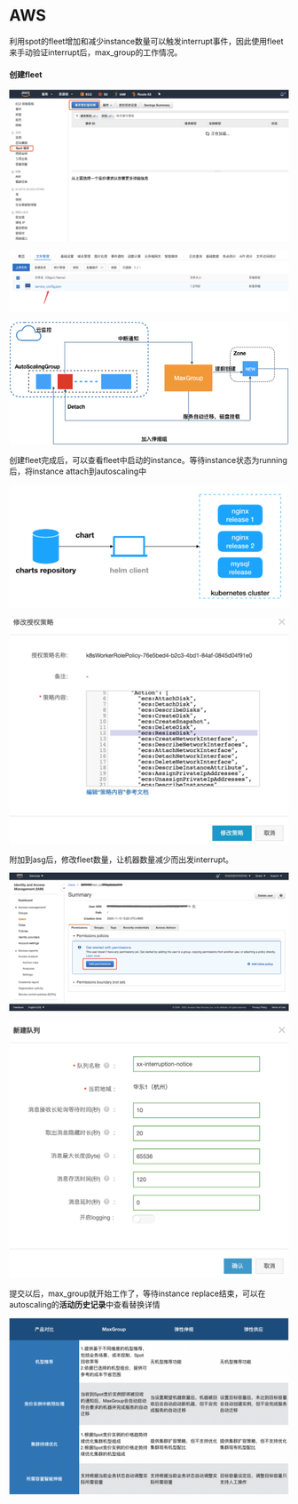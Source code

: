 # AWS

利用spot的fleet增加和减少instance数量可以触发interrupt事件，因此使用fleet来手动验证interrupt后，max\_group的工作情况。

#### 创建fleet

![](../../../.gitbook/assets/image.png)

![](../../../.gitbook/assets/image%20%28101%29.png)

![](../../../.gitbook/assets/image%20%2855%29.png)

创建fleet完成后，可以查看fleet中启动的instance。等待instance状态为running后，将instance attach到autoscaling中

![](../../../.gitbook/assets/image%20%2885%29.png)

![](../../../.gitbook/assets/image%20%2832%29.png)

附加到asg后，修改fleet数量，让机器数量减少而出发interrupt。

![](../../../.gitbook/assets/image%20%28110%29.png)

![](../../../.gitbook/assets/image%20%2830%29.png)

提交以后，max\_group就开始工作了，等待instance replace结束，可以在autoscaling的**活动历史记录**中查看替换详情

![](../../../.gitbook/assets/image%20%2874%29.png)

